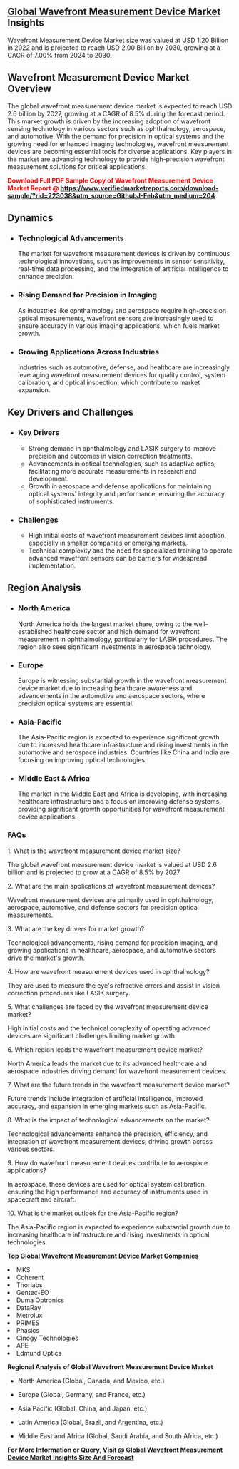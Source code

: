 <h2><a href="https://www.verifiedmarketreports.com/download-sample/?rid=223038&amp;utm_source=GithubJ&amp;utm_medium=204" target="_blank">Global Wavefront Measurement Device Market</a> Insights</h2><p>Wavefront Measurement Device Market size was valued at USD 1.20 Billion in 2022 and is projected to reach USD 2.00 Billion by 2030, growing at a CAGR of 7.00% from 2024 to 2030.</p><p> <h2>Wavefront Measurement Device Market Overview</h2> <p>The global wavefront measurement device market is expected to reach USD 2.6 billion by 2027, growing at a CAGR of 8.5% during the forecast period. This market growth is driven by the increasing adoption of wavefront sensing technology in various sectors such as ophthalmology, aerospace, and automotive. With the demand for precision in optical systems and the growing need for enhanced imaging technologies, wavefront measurement devices are becoming essential tools for diverse applications. Key players in the market are advancing technology to provide high-precision wavefront measurement solutions for critical applications.</p> <p><b><p><span class=""><span style="color: #ff0000;"><strong>Download Full PDF Sample Copy of Wavefront Measurement Device Market Report</strong> @ </span><a href="https://www.verifiedmarketreports.com/download-sample/?rid=223038&amp;utm_source=GithubJ-Feb&amp;utm_medium=204" target="_blank">https://www.verifiedmarketreports.com/download-sample/?rid=223038&amp;utm_source=GithubJ-Feb&amp;utm_medium=204</a></span></p></b></p> <h2>Dynamics</h2> <ul> <li><h3>Technological Advancements</h3> The market for wavefront measurement devices is driven by continuous technological innovations, such as improvements in sensor sensitivity, real-time data processing, and the integration of artificial intelligence to enhance precision.</li> <li><h3>Rising Demand for Precision in Imaging</h3> As industries like ophthalmology and aerospace require high-precision optical measurements, wavefront sensors are increasingly used to ensure accuracy in various imaging applications, which fuels market growth.</li> <li><h3>Growing Applications Across Industries</h3> Industries such as automotive, defense, and healthcare are increasingly leveraging wavefront measurement devices for quality control, system calibration, and optical inspection, which contribute to market expansion.</li> </ul> <h2>Key Drivers and Challenges</h2> <ul> <li><h3>Key Drivers</h3> <ul> <li>Strong demand in ophthalmology and LASIK surgery to improve precision and outcomes in vision correction treatments.</li> <li>Advancements in optical technologies, such as adaptive optics, facilitating more accurate measurements in research and development.</li> <li>Growth in aerospace and defense applications for maintaining optical systems' integrity and performance, ensuring the accuracy of sophisticated instruments.</li> </ul> </li> <li><h3>Challenges</h3> <ul> <li>High initial costs of wavefront measurement devices limit adoption, especially in smaller companies or emerging markets.</li> <li>Technical complexity and the need for specialized training to operate advanced wavefront sensors can be barriers for widespread implementation.</li> </ul> </li> </ul> <h2>Region Analysis</h2> <ul> <li><h3>North America</h3> North America holds the largest market share, owing to the well-established healthcare sector and high demand for wavefront measurement in ophthalmology, particularly for LASIK procedures. The region also sees significant investments in aerospace technology.</li> <li><h3>Europe</h3> Europe is witnessing substantial growth in the wavefront measurement device market due to increasing healthcare awareness and advancements in the automotive and aerospace sectors, where precision optical systems are essential.</li> <li><h3>Asia-Pacific</h3> The Asia-Pacific region is expected to experience significant growth due to increased healthcare infrastructure and rising investments in the automotive and aerospace industries. Countries like China and India are focusing on improving optical technologies.</li> <li><h3>Middle East & Africa</h3> The market in the Middle East and Africa is developing, with increasing healthcare infrastructure and a focus on improving defense systems, providing significant growth opportunities for wavefront measurement device applications.</li> </ul> <h3>FAQs</h3> <p>1. What is the wavefront measurement device market size?</p> <p>The global wavefront measurement device market is valued at USD 2.6 billion and is projected to grow at a CAGR of 8.5% by 2027.</p> <p>2. What are the main applications of wavefront measurement devices?</p> <p>Wavefront measurement devices are primarily used in ophthalmology, aerospace, automotive, and defense sectors for precision optical measurements.</p> <p>3. What are the key drivers for market growth?</p> <p>Technological advancements, rising demand for precision imaging, and growing applications in healthcare, aerospace, and automotive sectors drive the market's growth.</p> <p>4. How are wavefront measurement devices used in ophthalmology?</p> <p>They are used to measure the eye's refractive errors and assist in vision correction procedures like LASIK surgery.</p> <p>5. What challenges are faced by the wavefront measurement device market?</p> <p>High initial costs and the technical complexity of operating advanced devices are significant challenges limiting market growth.</p> <p>6. Which region leads the wavefront measurement device market?</p> <p>North America leads the market due to its advanced healthcare and aerospace industries driving demand for wavefront measurement devices.</p> <p>7. What are the future trends in the wavefront measurement device market?</p> <p>Future trends include integration of artificial intelligence, improved accuracy, and expansion in emerging markets such as Asia-Pacific.</p> <p>8. What is the impact of technological advancements on the market?</p> <p>Technological advancements enhance the precision, efficiency, and integration of wavefront measurement devices, driving growth across various sectors.</p> <p>9. How do wavefront measurement devices contribute to aerospace applications?</p> <p>In aerospace, these devices are used for optical system calibration, ensuring the high performance and accuracy of instruments used in spacecraft and aircraft.</p> <p>10. What is the market outlook for the Asia-Pacific region?</p> <p>The Asia-Pacific region is expected to experience substantial growth due to increasing healthcare infrastructure and rising investments in optical technologies.</p> </p><p><strong>Top Global Wavefront Measurement Device Market Companies</strong></p><div data-test-id=""><p><li>MKS</li><li> Coherent</li><li> Thorlabs</li><li> Gentec-EO</li><li> Duma Optronics</li><li> DataRay</li><li> Metrolux</li><li> PRIMES</li><li> Phasics</li><li> Cinogy Technologies</li><li> APE</li><li> Edmund Optics</li></p><div><strong>Regional Analysis of&nbsp;Global Wavefront Measurement Device Market</strong></div><ul><li dir="ltr"><p dir="ltr">North America&nbsp;(Global, Canada, and Mexico, etc.)</p></li><li dir="ltr"><p dir="ltr">Europe (Global, Germany, and France, etc.)</p></li><li dir="ltr"><p dir="ltr">Asia Pacific&nbsp;(Global, China, and Japan, etc.)</p></li><li dir="ltr"><p dir="ltr">Latin America&nbsp;(Global, Brazil, and Argentina, etc.)</p></li><li dir="ltr">Middle East and Africa&nbsp;(Global, Saudi Arabia, and South Africa, etc.)</li></ul><p><strong>For More Information or Query, Visit @&nbsp;</strong><strong><a href="https://www.verifiedmarketreports.com/product/wavefront-measurement-device-market/?utm_source=GithubJ&amp;utm_medium=204" target="_blank">Global Wavefront Measurement Device Market Insights Size And Forecast</a></strong></p></div>
